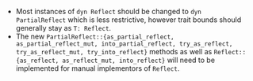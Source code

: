 - Most instances of `dyn Reflect` should be changed to `dyn PartialReflect` which is less restrictive, however trait bounds should generally stay as `T: Reflect`.
- The new `PartialReflect::{as_partial_reflect, as_partial_reflect_mut, into_partial_reflect, try_as_reflect, try_as_reflect_mut, try_into_reflect}` methods as well as `Reflect::{as_reflect, as_reflect_mut, into_reflect}` will need to be implemented for manual implementors of `Reflect`.
